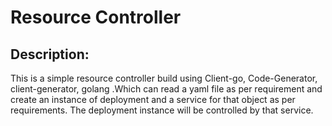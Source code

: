 # Resource Controller

## Description: 
This is a simple resource controller build using Client-go, Code-Generator, client-generator, golang .Which can read a yaml file as per requirement and create an instance of deployment and a service for that object as per requirements. The deployment instance will be controlled by that service.

